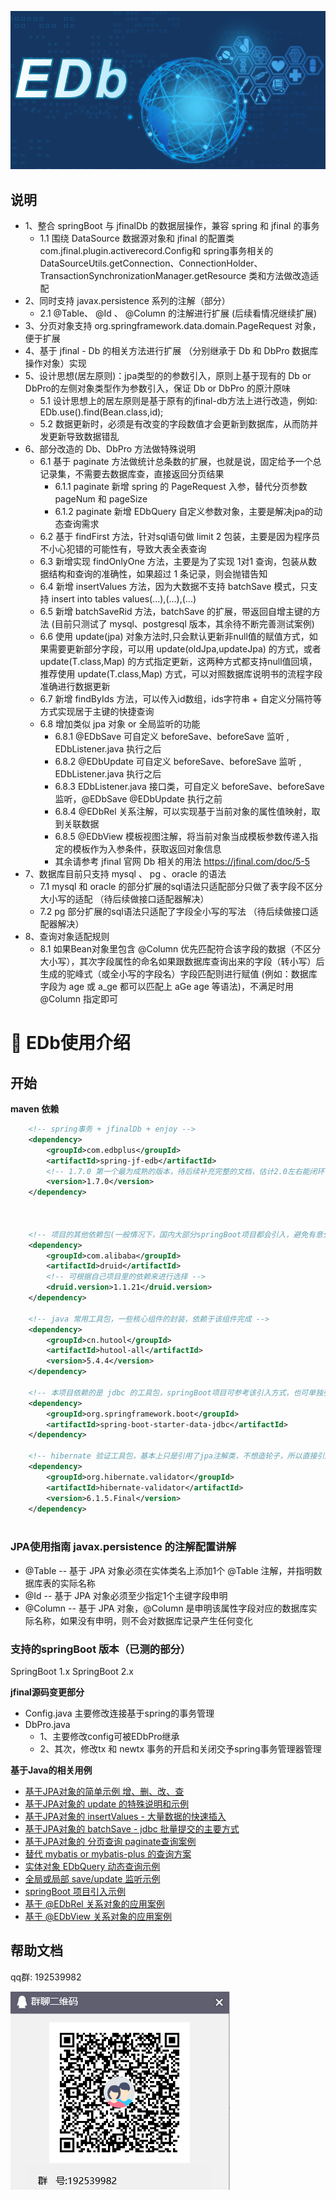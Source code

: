  ![edb](docs/images/edb.png) 

## 说明
- 1、整合 springBoot 与 jfinalDb 的数据层操作，兼容 spring 和 jfinal 的事务
  - 1.1 围绕 DataSource 数据源对象和 jfinal 的配置类 com.jfinal.plugin.activerecord.Config和 spring事务相关的 DataSourceUtils.getConnection、ConnectionHolder、TransactionSynchronizationManager.getResource 类和方法做改造适配
- 2、同时支持 javax.persistence 系列的注解（部分） 
  - 2.1 @Table、 @Id 、 @Column 的注解进行扩展 (后续看情况继续扩展)
- 3、分页对象支持 org.springframework.data.domain.PageRequest 对象，便于扩展
- 4、基于 jfinal - Db 的相关方法进行扩展 （分别继承于 Db 和 DbPro 数据库操作对象）实现
- 5、设计思想(居左原则)：jpa类型的的参数引入，原则上基于现有的 Db or DbPro的左侧对象类型作为参数引入，保证 Db or DbPro 的原汁原味
  - 5.1 设计思想上的居左原则是基于原有的jfinal-db方法上进行改造，例如: EDb.use().find(Bean.class,id); 
  - 5.2 数据更新时，必须是有改变的字段数值才会更新到数据库，从而防并发更新导致数据错乱
- 6、部分改造的 Db、DbPro 方法做特殊说明
  - 6.1 基于 paginate 方法做统计总条数的扩展，也就是说，固定给予一个总记录集，不需要去数据库查，直接返回分页结果
     - 6.1.1 paginate 新增 spring 的 PageRequest 入参，替代分页参数 pageNum 和 pageSize 
     - 6.1.2 paginate 新增 EDbQuery 自定义参数对象，主要是解决jpa的动态查询需求
  - 6.2 基于 findFirst 方法，针对sql语句做 limit 2 包装，主要是因为程序员不小心犯错的可能性有，导致大表全表查询
  - 6.3 新增实现 findOnlyOne 方法，主要是为了实现 1对1 查询，包装从数据结构和查询的准确性，如果超过 1 条记录，则会抛错告知
  - 6.4 新增 insertValues 方法，因为大数据不支持 batchSave 模式，只支持 insert into tables values(...),(...),(...)
  - 6.5 新增 batchSaveRid 方法，batchSave 的扩展，带返回自增主键的方法 (目前只测试了 mysql、postgresql 版本，其余待不断完善测试案例)
  - 6.6 使用 update(jpa) 对象方法时,只会默认更新非null值的赋值方式，如果需要更新部分字段，可以用 update(oldJpa,updateJpa) 的方式，或者 update(T.class,Map) 的方式指定更新，这两种方式都支持null值回填，推荐使用 update(T.class,Map) 方式，可以对照数据库说明书的流程字段准确进行数据更新  
  - 6.7 新增 findByIds 方法，可以传入id数组，ids字符串 + 自定义分隔符等方式实现居于主键的快捷查询
  - 6.8 增加类似 jpa 对象 or 全局监听的功能
     - 6.8.1 @EDbSave 可自定义 beforeSave、beforeSave 监听 , EDbListener.java 执行之后
     - 6.8.2 @EDbUpdate 可自定义 beforeSave、beforeSave 监听 , EDbListener.java 执行之后
     - 6.8.3 EDbListener.java 接口类，可自定义 beforeSave、beforeSave 监听，@EDbSave @EDbUpdate 执行之前
     - 6.8.4 @EDbRel 关系注解，可以实现基于当前对象的属性值映射，取到关联数据
     - 6.8.5 @EDbView 模板视图注解，将当前对象当成模板参数传递入指定的模板作为入参条件，获取返回对象信息
    - 其余请参考 jfinal 官网 Db 相关的用法 https://jfinal.com/doc/5-5
- 7、数据库目前只支持 mysql 、 pg 、oracle 的语法
  - 7.1 mysql 和 oracle 的部分扩展的sql语法只适配部分只做了表字段不区分大小写的适配 （待后续做接口适配器解决）
  - 7.2 pg 部分扩展的sql语法只适配了字段全小写的写法 （待后续做接口适配器解决）
- 8、查询对象适配规则
  - 8.1 如果Bean对象里包含 @Column 优先匹配符合该字段的数据（不区分大小写），其次字段属性的命名如果跟数据库查询出来的字段（转小写）后生成的驼峰式（或全小写的字段名）字段匹配则进行赋值 (例如：数据库字段为 age 或 a_ge 都可以匹配上 aGe age 等语法)，不满足时用 @Column 指定即可



# 📑 EDb使用介绍
## 开始

**maven 依赖**

```xml
    <!-- spring事务 + jfinalDb + enjoy -->
    <dependency>
        <groupId>com.edbplus</groupId>
        <artifactId>spring-jf-edb</artifactId>
        <!-- 1.7.0 第一个最为成熟的版本，待后续补充完整的文档，估计2.0左右能闭环 -->
        <version>1.7.0</version>
    </dependency>
    
    

    <!-- 项目的其他依赖包(一般情况下，国内大部分springBoot项目都会引入，避免有意外，还是单独罗列下) -->
    <dependency>
        <groupId>com.alibaba</groupId>
        <artifactId>druid</artifactId>
        <!-- 可根据自己项目里的依赖来进行选择 -->
        <druid.version>1.1.21</druid.version>
    </dependency>
  
    <!-- java 常用工具包，一些核心组件的封装，依赖于该组件完成 -->
    <dependency>
        <groupId>cn.hutool</groupId>
        <artifactId>hutool-all</artifactId>
        <version>5.4.4</version>
    </dependency>    
    
    <!-- 本项目依赖的是 jdbc 的工具包，springBoot项目可参考该引入方式，也可单独引入spring的事务管理包 -->
    <dependency>
        <groupId>org.springframework.boot</groupId>
        <artifactId>spring-boot-starter-data-jdbc</artifactId>
    </dependency>
    
    <!-- hibernate 验证工具包，基本上只是引用了jpa注解类，不想造轮子，所以直接引用，未来，可以引入注解类来替代 -->
    <dependency>
        <groupId>org.hibernate.validator</groupId>
        <artifactId>hibernate-validator</artifactId>
        <version>6.1.5.Final</version>
    </dependency>
     
```

### JPA使用指南 javax.persistence 的注解配置讲解
- @Table -- 基于 JPA 对象必须在实体类名上添加1个 @Table 注解，并指明数据库表的实际名称
- @Id -- 基于 JPA 对象必须至少指定1个主键字段申明
- @Column -- 基于 JPA 对象，@Column 是申明该属性字段对应的数据库实际名称，如果没有申明，则不会对数据库记录产生任何变化

### 支持的springBoot 版本（已测的部分）
SpringBoot 1.x
SpringBoot 2.x

**jfinal源码变更部分**
- Config.java
    主要修改连接基于spring的事务管理
- DbPro.java
  - 1、主要修改config可被EDbPro继承
  - 2、其次，修改tx 和 newtx 事务的开启和关闭交予spring事务管理器管理    



**基于Java的相关用例**

- [ 基于JPA对象的简单示例 增、删、改、查 ](docs/jpa/jpa.md)
- [ 基于JPA对象的 update 的特殊说明和示例  ](docs/jpa/jpa-update.md)
- [ 基于JPA对象的 insertValues - 大量数据的快速插入 ](docs/jpa/jpa-insertValues.md)
- [ 基于JPA对象的 batchSave - jdbc 批量提交的主要方式 ](docs/jpa/jpa-batchSave.md)
- [ 基于JPA对象的 分页查询 paginate查询案例 ](docs/jpa/jpa-paginate.md)
- [ 替代 mybatis or mybatis-plus 的查询方案 ](docs/jpa/jpa-enjoy.md)
- [ 实体对象 EDbQuery 动态查询示例  ](docs/jpa/jpa-edbQuery.md)
- [ 全局或局部 save/update 监听示例  ](docs/jpa/jpa-listener.md)
- [ springBoot 项目引入示例  ](docs/jpa/spring-config.md)
- [ 基于 @EDbRel 关系对象的应用案例 ](docs/jpa/jpa-edbrel.md)
- [ 基于 @EDbView 关系对象的应用案例 ](docs/jpa/jpa-edbview.md)

## 帮助文档

 qq群: 192539982
 
 ![qqGroup](docs/images/qq_edb_group.png)
 



